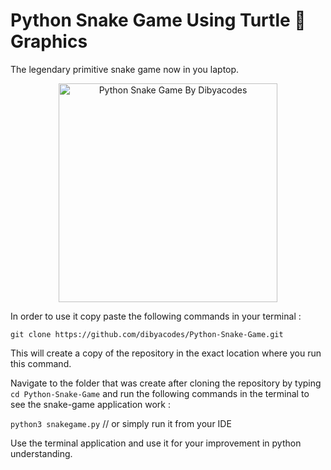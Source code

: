 
# Python Snake Game Using Turtle 🐢 Graphics

The legendary primitive snake game now in you laptop.



<p align="center">
  <img src="Screenshot from 2023-12-06 19-54-15.png" width="350" title="Python Snake Game By Dibyacodes">
<!--   <img src="your_relative_path_here_number_2_large_name" width="350" alt="accessibility text"> -->
</p>

In order to use it copy paste the following commands in your terminal :



`git clone https://github.com/dibyacodes/Python-Snake-Game.git`

This will create a copy of the repository in the exact location where you run this command.

Navigate to the folder that was create after cloning the repository by typing `cd Python-Snake-Game` and run the following commands in the terminal to see the snake-game application work :

`python3 snakegame.py` // or simply run it from your IDE


Use the terminal application and use it for your improvement in python understanding.
